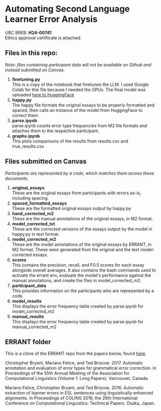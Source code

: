 # Automating Second Language Learner Error Analysis
UBC BREB: **H24-00741**  
Ethics approval certificate is attached.

## Files in this repo:
*Note: files containing participant data will not be available on Github and instead submitted on Canvas.*
1. **finetuning.py**  
This is a copy of the notebook that finetunes the LLM. I used Google Colab for this file because I needed the GPUs. The final model was uploaded [here to HuggingFace](https://huggingface.co/audribean/happy-gec/tree/main)
2. **happy.py**  
The happy file formats the original essays to be properly formatted and spaced, then calls an instance of the model from HuggingFace to correct them.
3. **parse.ipynb**    
parse.ipynb counts error type frequencies from M2 file formats and attaches them to the respective participant.
4. **graphs.ipynb**  
This plots comparisons of the results from results.csv and true_results.csv

## Files submitted on Canvas
*Participants are represented by a code, which matches them across these documents.*
1. **original_essays**  
These are the original essays from participants with errors as-is, including spacing.
2. **spaced_formatted_essays**  
These are the formatted original essays output by happy.py
3. **hand_corrected_m2**  
These are the manual annotations of the original essays, in M2 format. 
4. **model_corrected_txt**  
These are the corrected versions of the essays output by the model in happy.py in text format.
6. **model_corrected_m2**  
These are the model annotations of the original essays by ERRANT, in M2 format. These were generated from the original and the text model-corrected essays.
7. **scores**  
This contains the precision, recall, and F0.5 scores for each essay alongside overall averages. It also contains the bash commands used to activate the errant env, evaluate the model's performance against the manual annotations, and create the files in model_corrected_m2.
8. **participant_data**  
This provides information on the participants who are represented by a code.
9. **model_results**  
This displays the error frequency table created by parse.ipynb for model_corrected_m2
10. **manual_results**  
This displays the error frequency table created by parse.ipynb for manual_corrected_m2

## ERRANT folder
This is a clone of the ERRANT repo from the papers below, found [here](https://github.com/chrisjbryant/errant).

Christopher Bryant, Mariano Felice, and Ted Briscoe. 2017. Automatic annotation and evaluation of error types for grammatical error correction. In Proceedings of the 55th Annual Meeting of the Association for Computational Linguistics (Volume 1: Long Papers). Vancouver, Canada.

Mariano Felice, Christopher Bryant, and Ted Briscoe. 2016. Automatic extraction of learner errors in ESL sentences using linguistically enhanced alignments. In Proceedings of COLING 2016, the 26th International Conference on Computational Linguistics: Technical Papers. Osaka, Japan.
